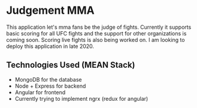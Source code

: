 # Judgement MMA
This application let's mma fans be the judge of fights. Currently it supports basic scoring for all UFC fights and the support for other organizations is coming soon. Scoring live fights is also being worked on. I am looking to deploy this application in late 2020.

## Technologies Used (MEAN Stack)
* MongoDB for the database
* Node + Express for backend 
* Angular for frontend
* Currently trying to implement ngrx (redux for angular)

